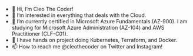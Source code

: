 - 👋 Hi, I’m Cleo The Coder!
- 👀 I’m interested in everything that deals with the Cloud. 
- 🌱 I’m currently certified in Microsoft Azure Fundamentals (AZ-900). I am studying for Microsoft Azure Administration (AZ-104) and AWS Practitioner (CLF-C01). 
- 🚢 I have hands on project doing Kubernetes, Terraform, and Docker.
- 📫 How to reach me @cleothecoder on Twitter and Instagram!

<!---
cyandray/cyandray is a ✨ special ✨ repository because its `README.md` (this file) appears on your GitHub profile.
You can click the Preview link to take a look at your changes.
--->
